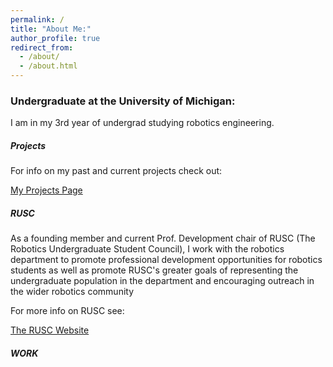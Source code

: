 ```yaml
---
permalink: /
title: "About Me:"
author_profile: true
redirect_from: 
  - /about/
  - /about.html
---
```


### Undergraduate at the University of Michigan:
I am in my 3rd year of undergrad studying robotics engineering.

##### Projects
For info on my past and current projects check out:
<p><a href="/projects/">My Projects Page</a></p>

##### RUSC
As a founding member and current Prof. Development chair of RUSC (The Robotics Undergraduate Student Council), I work with the robotics department to promote professional development opportunities for robotics students as well as promote RUSC's greater goals of representing the undergraduate population in the department and encouraging outreach in the wider robotics community

For more info on RUSC see: 
<p><a href="https://robotics.umich.edu/academics/current-students/robotics-undergraduate-student-council/">The RUSC Website</a></p>

##### WORK
